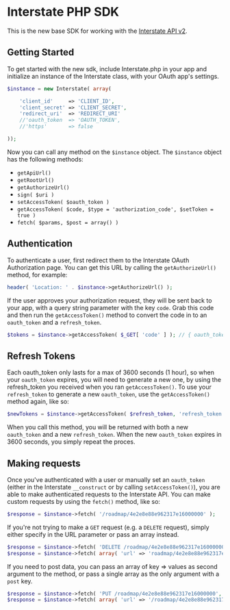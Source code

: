 Interstate PHP SDK
==================

This is the new base SDK for working with the [Interstate API v2](http://developers.interstateapp.com/v2).

## Getting Started
To get started with the new sdk, include Interstate.php in your app and initialize an instance of the Interstate class, with your OAuth app's settings.

```php
$instance = new Interstate( array(

	'client_id'		=> 'CLIENT_ID',
	'client_secret'	=> 'CLIENT_SECRET',
	'redirect_uri'	=> 'REDIRECT_URI'
	//'oauth_token	=> 'OAUTH_TOKEN',
	//'https'		=> false

));
```
Now you can call any method on the `$instance` object. The `$instance` object has the following methods:

* `getApiUrl()`
* `getRootUrl()`
* `getAuthorizeUrl()`
* `sign( $uri )`
* `setAccessToken( $oauth_token )`
* `getAccessToken( $code, $type = 'authorization_code', $setToken = true )`
* `fetch( $params, $post = array() )`

## Authentication

To authenticate a user, first redirect them to the Interstate OAuth Authorization page. You can get this URL by calling the `getAuthorizeUrl()` method, for example:

```php
header( 'Location: ' . $instance->getAuthorizeUrl() );
```

If the user approves your authorization request, they will be sent back to your app, with a query string parameter with the key `code`. Grab this code and then run the `getAccessToken()` method to convert the code in to an `oauth_token` and a `refresh_token`.

```php
$tokens = $instance->getAccessToken( $_GET[ 'code' ] ); // { oauth_token: '..', refresh_token: '..' }
```

## Refresh Tokens

Each oauth_token only lasts for a max of 3600 seconds (1 hour), so when your `oauth_token` expires, you will need to generate a new one, by using the refresh_token you received when you ran `getAccessToken()`. To use your `refresh_token` to generate a new `oauth_token`, use the `getAccessToken()` method again, like so:

```php
$newTokens = $instance->getAccessToken( $refresh_token, 'refresh_token' );
```

When you call this method, you will be returned with both a new `oauth_token` and a new `refresh_token`. When the new `oauth_token` expires in 3600 seconds, you simply repeat the proces.

## Making requests

Once you've authenticated with a user or manually set an `oauth_token` (either in the Interstate `__construct` or by calling `setAccessToken()`), you are able to make authenticated requests to the Interstate API. You can make custom requests by using the `fetch()` method, like so:

```php
$response = $instance->fetch( '/roadmap/4e2e8e88e962317e16000000' );
```

If you're not trying to make a `GET` request (e.g. a `DELETE` request), simply either specify in the URL parameter or pass an array instead.

```php
$response = $instance->fetch( 'DELETE /roadmap/4e2e8e88e962317e16000000' );
$response = $instance->fetch( array( 'url' => 'roadmap/4e2e8e88e962317e16000000', 'verb' => 'DELETE' ) )
```

If you need to post data, you can pass an array of key => values as second argument to the method, or pass a single array as the only argument with a `post` key.

```php
$response = $instance->fetch( 'PUT /roadmap/4e2e8e88e962317e16000000', array( 'title' => 'New title' ) );
$response = $instance->fetch( array( 'url' => '/roadmap/4e2e8e88e962317e16000000', 'verb' => 'PUT', 'post' => array( 'title' => 'New title' ) );
```
